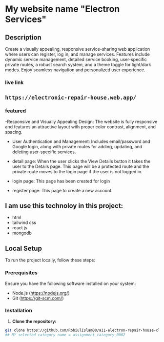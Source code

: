 # My website name  "Electron Services"
## Description
Create a visually appealing, responsive service-sharing web application where users can register, log in, and manage services. Features include dynamic service management, detailed service booking, user-specific private routes, a robust search system, and a theme toggle for light/dark modes. Enjoy seamless navigation and personalized user experience.
### live link  
`https://electronic-repair-house.web.app/`
---
### featured
-Responsive and Visually Appealing Design: The website is fully responsive and features an attractive layout with proper color contrast, alignment, and spacing.  
- User Authentication and Management: Includes email/password and Google login, along with private routes for adding, updating, and deleting user-specific services.  
- detail page: When the user clicks the View Details button it takes
the user to the  Details page. This page will be a protected route
and  the private route moves to the login page if the user is
not logged in.

- login page: This page has been created for login
- register page: This page to create a new account.

## I am use  this technoloy in this project:
   - html
   - tailwind css
   - react js
   - mongodb

## Local Setup

To run the project locally, follow these steps:

### Prerequisites

Ensure you have the following software installed on your system:

- Node.js (https://nodejs.org/)
- Git (https://git-scm.com/)

### Installation

1. **Clone the repository:**

```bash
git clone https://github.com/RobiulIslam08/a11-electron-repair-house-client
## MY selected category name = assignment_category_0002
